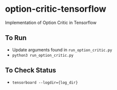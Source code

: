 # option-critic-tensorflow
Implementation of Option Critic in Tensorflow

## To Run

* Update arguments found in `run_option_critic.py`
* `python3 run_option_critic.py`

## To Check Status
* `tensorboard --logdir={log_dir}`